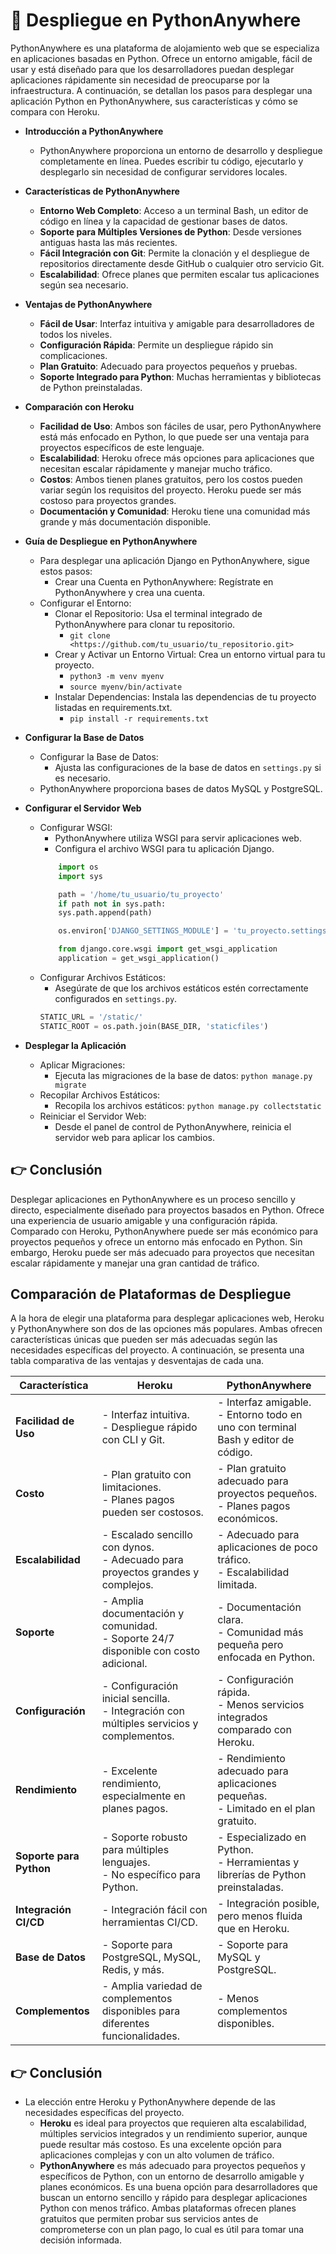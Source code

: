 # 🎯 Despliegue en PythonAnywhere
PythonAnywhere es una plataforma de alojamiento web que se especializa en aplicaciones basadas en Python. Ofrece un entorno amigable, fácil de usar y está diseñado para que los desarrolladores puedan desplegar aplicaciones rápidamente sin necesidad de preocuparse por la infraestructura. A continuación, se detallan los pasos para desplegar una aplicación Python en PythonAnywhere, sus características y cómo se compara con Heroku.

- **Introducción a PythonAnywhere**
    - PythonAnywhere proporciona un entorno de desarrollo y despliegue completamente en línea. Puedes escribir tu código, ejecutarlo y desplegarlo sin necesidad de configurar servidores locales.

- **Características de PythonAnywhere**
    - **Entorno Web Completo**: Acceso a un terminal Bash, un editor de código en línea y la capacidad de gestionar bases de datos.
    - **Soporte para Múltiples Versiones de Python**: Desde versiones antiguas hasta las más recientes.
    - **Fácil Integración con Git**: Permite la clonación y el despliegue de repositorios directamente desde GitHub o cualquier otro servicio Git.
    - **Escalabilidad**: Ofrece planes que permiten escalar tus aplicaciones según sea necesario.

- **Ventajas de PythonAnywhere**
    - **Fácil de Usar**: Interfaz intuitiva y amigable para desarrolladores de todos los niveles.
    - **Configuración Rápida**: Permite un despliegue rápido sin complicaciones.
    - **Plan Gratuito**: Adecuado para proyectos pequeños y pruebas.
    - **Soporte Integrado para Python**: Muchas herramientas y bibliotecas de Python preinstaladas.

- **Comparación con Heroku**
    - **Facilidad de Uso**: Ambos son fáciles de usar, pero PythonAnywhere está más enfocado en Python, lo que puede ser una ventaja para proyectos específicos de este lenguaje.
    - **Escalabilidad**: Heroku ofrece más opciones para aplicaciones que necesitan escalar rápidamente y manejar mucho tráfico.
    - **Costos**: Ambos tienen planes gratuitos, pero los costos pueden variar según los requisitos del proyecto. Heroku puede ser más costoso para proyectos grandes.
    - **Documentación y Comunidad**: Heroku tiene una comunidad más grande y más documentación disponible.

- **Guía de Despliegue en PythonAnywhere**
    - Para desplegar una aplicación Django en PythonAnywhere, sigue estos pasos:
        - Crear una Cuenta en PythonAnywhere: Regístrate en PythonAnywhere y crea una cuenta.
    - Configurar el Entorno:
        - Clonar el Repositorio: Usa el terminal integrado de PythonAnywhere para clonar tu repositorio.
            - `git clone <https://github.com/tu_usuario/tu_repositorio.git>`
        - Crear y Activar un Entorno Virtual: Crea un entorno virtual para tu proyecto.
            - `python3 -m venv myenv`
            - `source myenv/bin/activate`
        - Instalar Dependencias: Instala las dependencias de tu proyecto listadas en requirements.txt.
            - `pip install -r requirements.txt`

- **Configurar la Base de Datos** 
    - Configurar la Base de Datos: 
        - Ajusta las configuraciones de la base de datos en `settings.py` si es necesario. 
    - PythonAnywhere proporciona bases de datos MySQL y PostgreSQL.

- **Configurar el Servidor Web**
    - Configurar WSGI: 
        - PythonAnywhere utiliza WSGI para servir aplicaciones web. 
        - Configura el archivo WSGI para tu aplicación Django.
        ```python
            import os
            import sys

            path = '/home/tu_usuario/tu_proyecto'
            if path not in sys.path:
            sys.path.append(path)

            os.environ['DJANGO_SETTINGS_MODULE'] = 'tu_proyecto.settings'

            from django.core.wsgi import get_wsgi_application
            application = get_wsgi_application()
        ```
    - Configurar Archivos Estáticos:
        - Asegúrate de que los archivos estáticos estén correctamente configurados en `settings.py`.
        ```python
        STATIC_URL = '/static/'
        STATIC_ROOT = os.path.join(BASE_DIR, 'staticfiles')
        ```

- **Desplegar la Aplicación**
    - Aplicar Migraciones:
        - Ejecuta las migraciones de la base de datos: `python manage.py migrate`
    - Recopilar Archivos Estáticos:
        - Recopila los archivos estáticos: `python manage.py collectstatic`
    - Reiniciar el Servidor Web:
        - Desde el panel de control de PythonAnywhere, reinicia el servidor web para aplicar los cambios.

## 👉 Conclusión
Desplegar aplicaciones en PythonAnywhere es un proceso sencillo y directo, especialmente diseñado para proyectos basados en Python. Ofrece una experiencia de usuario amigable y una configuración rápida. Comparado con Heroku, PythonAnywhere puede ser más económico para proyectos pequeños y ofrece un entorno más enfocado en Python. Sin embargo, Heroku puede ser más adecuado para proyectos que necesitan escalar rápidamente y manejar una gran cantidad de tráfico.

## Comparación de Plataformas de Despliegue
A la hora de elegir una plataforma para desplegar aplicaciones web, Heroku y PythonAnywhere son dos de las opciones más populares. Ambas ofrecen características únicas que pueden ser más adecuadas según las necesidades específicas del proyecto. A continuación, se presenta una tabla comparativa de las ventajas y desventajas de cada una.

| Característica         | Heroku                                                                 | PythonAnywhere                                                                 |
|------------------------|------------------------------------------------------------------------|--------------------------------------------------------------------------------|
| **Facilidad de Uso**   | - Interfaz intuitiva. <br> - Despliegue rápido con CLI y Git.          | - Interfaz amigable. <br> - Entorno todo en uno con terminal Bash y editor de código. |
| **Costo**              | - Plan gratuito con limitaciones. <br> - Planes pagos pueden ser costosos. | - Plan gratuito adecuado para proyectos pequeños. <br> - Planes pagos económicos. |
| **Escalabilidad**      | - Escalado sencillo con dynos. <br> - Adecuado para proyectos grandes y complejos. | - Adecuado para aplicaciones de poco tráfico. <br> - Escalabilidad limitada. |
| **Soporte**            | - Amplia documentación y comunidad. <br> - Soporte 24/7 disponible con costo adicional. | - Documentación clara. <br> - Comunidad más pequeña pero enfocada en Python. |
| **Configuración**      | - Configuración inicial sencilla. <br> - Integración con múltiples servicios y complementos. | - Configuración rápida. <br> - Menos servicios integrados comparado con Heroku. |
| **Rendimiento**        | - Excelente rendimiento, especialmente en planes pagos.                | - Rendimiento adecuado para aplicaciones pequeñas. <br> - Limitado en el plan gratuito. |
| **Soporte para Python**| - Soporte robusto para múltiples lenguajes. <br> - No específico para Python. | - Especializado en Python. <br> - Herramientas y librerías de Python preinstaladas. |
| **Integración CI/CD**  | - Integración fácil con herramientas CI/CD.                            | - Integración posible, pero menos fluida que en Heroku.                        |
| **Base de Datos**      | - Soporte para PostgreSQL, MySQL, Redis, y más.                        | - Soporte para MySQL y PostgreSQL.                                             |
| **Complementos**       | - Amplia variedad de complementos disponibles para diferentes funcionalidades. | - Menos complementos disponibles.                                              |

## 👉 Conclusión
- La elección entre Heroku y PythonAnywhere depende de las necesidades específicas del proyecto.
    - **Heroku** es ideal para proyectos que requieren alta escalabilidad, múltiples servicios integrados y un rendimiento superior, aunque puede resultar más costoso. Es una excelente opción para aplicaciones complejas y con un alto volumen de tráfico.
    - **PythonAnywhere** es más adecuado para proyectos pequeños y específicos de Python, con un entorno de desarrollo amigable y planes económicos. Es una buena opción para desarrolladores que buscan un entorno sencillo y rápido para desplegar aplicaciones Python con menos tráfico.
Ambas plataformas ofrecen planes gratuitos que permiten probar sus servicios antes de comprometerse con un plan pago, lo cual es útil para tomar una decisión informada.